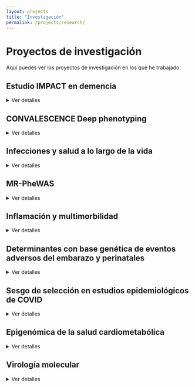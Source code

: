 ```yaml
---
layout: projects
title: "Investigación"
permalink: /projects/research/
---
```


# Proyectos de investigación

Aquí puedes ver los proyectos de investigación en los que he trabajado:

## **Estudio IMPACT en demencia**
<details>
<summary>Ver detalles</summary>
 
<p><strong>Estado:</strong> Activo</p>
<p><strong>Palabras clave:</strong> demencia; residencias; hospitalización; cuidado de la demencia</p>
<p><strong>Disciplina:</strong> Ciencias de la salud poblacional; salud mental de la gente mayor</p>
<p><strong>Financiación:</strong> The Geller Commision</p>
<p><strong>Contexto:</strong> Las personas con demencia presentan peor pronóstico tras hospitalizaciones por causas médicas generales. Aún se conoce poco sobre cómo reducir ingresos hospitalarios evitables en este grupo.</p>
<p><strong>Objetivo:</strong> Identificar factores modificables que puedan priorizarse en estudios de intervención para reducir las estancias hospitalarias en personas con demencia.</p>
<p><strong>Métodos:</strong> Revisión sistemática; Estudio observacional de cohortes y registros electrónicos de salud; Modelización estadística avanzada (análisis longitudinal — modelos de regresión de riesgos competitivos, modelos de regresión negativa binomial).</p>
<p><strong>Cohortes:</strong> Inglesas — datos del estudio MARQUE en residencias y de South London & Maudsley NHS Foundation Trust</p>
<p><strong>Conclusiones:</strong> En progreso — se esperan resultados a finales de 2025</p>
<p><strong>Impacto:</strong> Evidencia para diseñar estudios de intervención para reducir hospitalizaciones innecesarias de personas con demencia, y mejorar políticas de cuidado en residencias, optimización de la polifarmacia, formación de profesionales sanitarios</p>
<p><strong>Artículos:</strong> Tres publicaciones previstas en revistas de salud poblacional y geriatría</p>
<p><strong>Conferencias:</strong> Resultados preliminares presentados en la Conferencia Internacional de la Asociación de Alzheimer's (Julio 2025, Toronto)</p>
<p><strong>Dónde:</strong> División de Psiquiatría, University College London</p>
<p><strong>Años:</strong> 2024-2025</p>
<p><strong>Contribuciones:</strong> Diseño; Revisión; Manejo y análisis de datos longitudinales y de registros electrónicos de salud; Integración de datos clínicos y comunitarios; Colaboración con personas con experiencia vivida; Producción de artículos y presentaciones</p>
<p><strong>Colaboraciones:</strong> South London & Maudsley NHS Foundation Trust</p>
<p><strong>Legado:</strong> Marco de análisis replicable en otras cohortes; Vínculo entre investigación y cuidado residencial</p>
<p><strong>Otros enlaces:</strong> NA</p>
 
</details>

## **CONVALESCENCE Deep phenotyping**
<details>
<summary>Ver detalles</summary>
 
<p><strong>Estado:</strong> Activo
<p><strong>Palabras clave:</strong> COVID persistente; fenotipado profundo; biomarcadores; score de daño fisiológico</p>
<p><strong>Disciplina:</strong> Ciencias de la salud poblacional; fisiología</p>
<p><strong>Financiación:</strong> NIHR-UKRI</p>
<p><strong>Contexto:</strong> Existe poca claridad sobre qué es el COVID persistente y su relación con daño o disfunción subclínica en múltiples órganos y sistemas fisiológicos. El estudio multicéntrico es parte del National Core Study UK sobre salud y bienestar tras COVID-19, y busca llenar ese vacío.</p>
<p><strong>Objetivo:</strong> Definir fenotipos de COVID persistente; Identificar factores de riesgo y trayectorias mecanísticas; Explorar consecuencias en salud física, mental, trabajo y relaciones; Mejorar diagnóstico y manejo en atención primaria.</p>
<p><strong>Métodos:</strong> Análisis de datos de cohortes poblacionales; Fenotipado profundo clínico (medidas fisiológicas, imagen cerebral, cardíaca, pulmonar, renal, hepática, medidas de fuerza y resistencia; Monitorización remota.</p>
<p><strong>Cohortes:</strong> Inglesas — ALSPAC; TwinsUK</p>
<p><strong>Conclusiones:</strong> En progreso — se esperan resultados a finales de 2025</p>
<p><strong>Impacto:</strong> Evidencia para definiciones operativas de COVID persistente; informar políticas clínicas y diagnósticas; apoyar a NICE en directrices de atención primaria.</p>
<p><strong>Artículos:</strong> [Perfil de cohorte publicado en BMJ Open](https://doi.org/10.1136/bmjopen-2024-094760); dos nuevas publicaciones previstas en revistas de salud poblacional</p>
<p><strong>Conferencias:</strong> Presentaciones en foros nacionales; Conferencia Mundial de Epidemiología (Septiembre 2024, Ciudad del Cabo)</p>
<p><strong>Dónde:</strong> Unidad de Salud a lo largo de la vida y envejecimiento, University College London</p>
<p><strong>Años:</strong> 2023-2025</p>
<p><strong>Contribuciones:</strong> Diseño analítico de los datos clínicos; Manejo, integración y análisis de datos clínicos; Colaboración multidisciplinar, multicéntrica, y con personas con experiencia vivida; Coordinación de trabajo colaborativo; Producción de artículos y presentaciones</p>
<p><strong>Colaboraciones:</strong> South London & Maudsley NHS Foundation Trust</p>
<p><strong>Legado:</strong> Marco multidimensional para la investigación del COVID persistente; Colaboración interdisciplinaria sostenible; Herramientas de investigación para futuras epidemias.</p>
<p><strong>Otros enlaces:</strong> 
 
</details>

## **Infecciones y salud a lo largo de la vida**
<details>
<summary>Ver detalles</summary>

<p><strong>Estado:</strong> Activo</p>
<p><strong>Palabras clave:</strong> </p>
<p><strong>Disciplina:</strong> Ciencias de la salud poblacional</p>
<p><strong>Financiación:</strong> </p>
<p><strong>Contexto:</strong> </p>
<p><strong>Objetivo:</strong> </p>
<p><strong>Métodos:</strong> </p>
<p><strong>Cohortes:</strong> </p>
<p><strong>Conclusiones:</strong> En progreso </p>
<p><strong>Impacto:</strong> </p>
<p><strong>Artículos:</strong> </p>
<p><strong>Conferencias:</strong> </p>
<p><strong>Dónde:</strong> Unidad de Salud a lo largo de la vida y envejecimiento, University College London</p>
<p><strong>Años:</strong> 2023-2025</p>
<p><strong>Contribuciones:</strong> </p>
<p><strong>Colaboraciones:</strong> </p>
<p><strong>Legado:</strong> </p>
<p><strong>Otros enlaces:</strong> </p>

</details>

## **MR-PheWAS**
<details>
<summary>Ver detalles</summary>

<p><strong>Estado:</strong> Activo</p>
<p><strong>Palabras clave:</strong> </p>
<p><strong>Disciplina:</strong> Ciencias de la salud poblacional</p>
<p><strong>Financiación:</strong> </p>
<p><strong>Contexto:</strong> </p>
<p><strong>Objetivo:</strong> </p>
<p><strong>Métodos:</strong> </p>
<p><strong>Cohortes:</strong> </p>
<p><strong>Conclusiones:</strong> En progreso </p>
<p><strong>Impacto:</strong> </p>
<p><strong>Artículos:</strong> </p>
<p><strong>Conferencias:</strong> </p>
<p><strong>Dónde:</strong> </p>
<p><strong>Años:</strong> </p>
<p><strong>Contribuciones:</strong> </p>
<p><strong>Colaboraciones:</strong> </p>
<p><strong>Legado:</strong> </p>
<p><strong>Otros enlaces:</strong> </p>
 
</details>

## **Inflamación y multimorbilidad**
<details>
<summary>Ver detalles</summary>

<p><strong>Estado:</strong> Activo</p>
<p><strong>Palabras clave:</strong> </p>
<p><strong>Disciplina:</strong> Ciencias de la salud poblacional</p>
<p><strong>Financiación:</strong> </p>
<p><strong>Contexto:</strong> </p>
<p><strong>Objetivo:</strong> </p>
<p><strong>Métodos:</strong> </p>
<p><strong>Cohortes:</strong> </p>
<p><strong>Conclusiones:</strong> En progreso </p>
<p><strong>Impacto:</strong> </p>
<p><strong>Artículos:</strong> </p>
<p><strong>Conferencias:</strong> </p>
<p><strong>Dónde:</strong> Unidad de Epidemiología Integrativa, University of Bristol</p>
<p><strong>Años:</strong> 2020-2025</p>
<p><strong>Contribuciones:</strong> </p>
<p><strong>Colaboraciones:</strong> </p>
<p><strong>Legado:</strong> </p>
<p><strong>Otros enlaces:</strong> </p>

</details>

## **Determinantes con base genética de eventos adversos del embarazo y perinatales**
<details>
<summary>Ver detalles</summary>

<p><strong>Estado:</strong> Activo</p>
<p><strong>Palabras clave:</strong> </p>
<p><strong>Disciplina:</strong> Ciencias de la salud poblacional</p>
<p><strong>Financiación:</strong> </p>
<p><strong>Contexto:</strong> </p>
<p><strong>Objetivo:</strong> </p>
<p><strong>Métodos:</strong> </p>
<p><strong>Cohortes:</strong> </p>
<p><strong>Conclusiones:</strong> En progreso </p>
<p><strong>Impacto:</strong> </p>
<p><strong>Artículos:</strong> </p>
<p><strong>Conferencias:</strong> </p>
<p><strong>Dónde:</strong> University College London</p>
<p><strong>Años:</strong> 2024-2025</p>
<p><strong>Contribuciones:</strong> </p>
<p><strong>Colaboraciones:</strong> </p>
<p><strong>Legado:</strong> </p>
<p><strong>Otros enlaces:</strong> </p>

</details>

## **Sesgo de selección en estudios epidemiológicos de COVID**
<details>
<summary>Ver detalles</summary>

<p><strong>Estado:</strong> Activo</p>
<p><strong>Palabras clave:</strong> </p>
<p><strong>Disciplina:</strong> Ciencias de la salud poblacional</p>
<p><strong>Financiación:</strong> </p>
<p><strong>Contexto:</strong> </p>
<p><strong>Objetivo:</strong> </p>
<p><strong>Métodos:</strong> </p>
<p><strong>Cohortes:</strong> </p>
<p><strong>Conclusiones:</strong> En progreso </p>
<p><strong>Impacto:</strong> </p>
<p><strong>Artículos:</strong> </p>
<p><strong>Conferencias:</strong> </p>
<p><strong>Dónde:</strong> Unidad de Epidemiología Integrativa, University of Bristol</p>
<p><strong>Años:</strong> 2020-2024</p>
<p><strong>Contribuciones:</strong> </p>
<p><strong>Colaboraciones:</strong> </p>
<p><strong>Legado:</strong> </p>
<p><strong>Otros enlaces:</strong> </p>

</details>

## **Epigenómica de la salud cardiometabólica**
<details>
<summary>Ver detalles</summary>

<p><strong>Estado:</strong> Activo</p>
<p><strong>Palabras clave:</strong> </p>
<p><strong>Disciplina:</strong> Ciencias de la salud poblacional</p>
<p><strong>Financiación:</strong> </p>
<p><strong>Contexto:</strong> </p>
<p><strong>Objetivo:</strong> </p>
<p><strong>Métodos:</strong> </p>
<p><strong>Cohortes:</strong> </p>
<p><strong>Conclusiones:</strong> En progreso </p>
<p><strong>Impacto:</strong> </p>
<p><strong>Artículos:</strong> </p>
<p><strong>Conferencias:</strong> </p>
<p><strong>Dónde:</strong> Grupo de Epidemiología y genética cardiovascular, Instituto Hospital del Mar de Investigaciones Médicas (Barcelona)</p>
<p><strong>Años:</strong> 2016-2024 </p>
<p><strong>Contribuciones:</strong> </p>
 ***Colaboraciones:</strong> </p>
<p><strong>Legado:</strong> </p>
<p><strong>Otros enlaces:</strong> </p>

</details>

## **Virología molecular**
<details>
<summary>Ver detalles</summary>

<p><strong>Estado:</strong> Finalizado</p>
<p><strong>Palabras clave:</strong> </p>
<p><strong>Disciplina:</strong> Virología molecular</p>
<p><strong>Financiación:</strong> </p>
<p><strong>Contexto:</strong> </p>
<p><strong>Objetivo:</strong> </p>
<p><strong>Métodos:</strong> </p>
<p><strong>Cohortes:</strong> </p>
<p><strong>Conclusiones:</strong> </p>
<p><strong>Impacto:</strong> </p>
<p><strong>Artículos:</strong> </p>
<p><strong>Conferencias:</strong> </p>
<p><strong>Dónde:</strong> </p>
<p><strong>Años:</strong> </p>
<p><strong>Contribuciones:</strong> </p>
<p><strong>Colaboraciones:</strong> </p>
<p><strong>Legado:</strong> </p>
<p><strong>Otros enlaces:</strong> </p>

</details>
